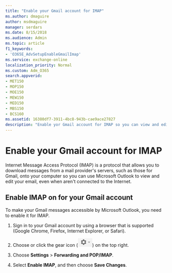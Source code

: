 ```yaml
---
title: "Enable your Gmail account for IMAP"
ms.author: dmaguire
author: msdmaguire
manager: serdars
ms.date: 8/15/2018
ms.audience: Admin
ms.topic: article
f1_keywords:
- 'O365E_AdvSetupEnableGmailImap'
ms.service: exchange-online
localization_priority: Normal
ms.custom: Adm_O365
search.appverid:
- MET150
- MOP150
- MOE150
- MEW150
- MED150
- MBS150
- BCS160
ms.assetid: 16380df7-3911-4bc8-943b-cae9ace27827
description: "Enable yor Gmail account for IMAP so you can view and edit your mail in Microsoft Outlook app."
---
```


# Enable your Gmail account for IMAP

 Internet Message Access Protocol (IMAP) is a protocol that allows you to download messages from a mail provider's servers, such as those for Gmail, onto your computer so you can use Microsoft Outlook to view and edit your email, even when aren't connected to the Internet. 
  
## Enable IMAP on for your Gmail account

To make your Gmail messages accessible by Microsoft Outlook, you need to enable it for IMAP.
  
1. Sign in to your Gmail account by using a browser that is supported (Google Chrome, Firefox, Internet Explorer, or Safari).
    
2. Choose or click the gear icon (![Choose the Gmail gear icon.](media/29b4916c-46b0-494f-9be5-74219cae9806.PNG)) on the top right.
    
3. Choose **Settings** \> **Forwarding and POP/IMAP**. 
    
4. Select **Enable IMAP**, and then choose **Save Changes**.
    

